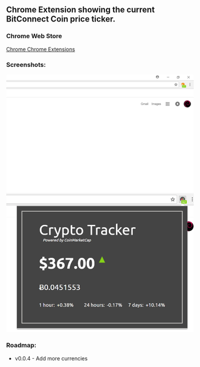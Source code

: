 ## Chrome Extension showing the current BitConnect Coin price ticker.

### Chrome Web Store
[Chrome Chrome Extensions](https://chrome.google.com/webstore/detail/bcc-price-bitconnect-coin/oclnggnhbahdbgjoldcboibocfbligpi)

### Screenshots:

![Badge Screenshot](screenshots/screenshot-badge.png)
![Badge Screenshot](screenshots/screenshot-popup.png)

### Roadmap:
- v0.0.4 - Add more currencies
